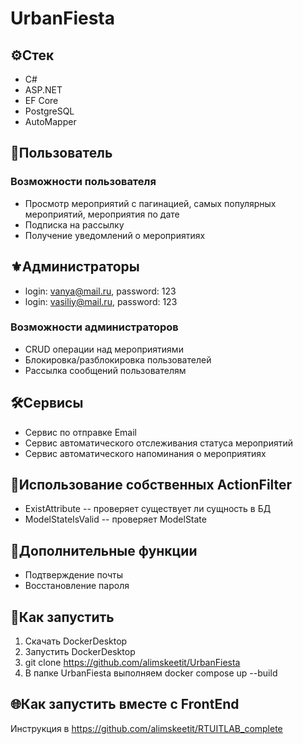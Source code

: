 # UrbanFiesta
## ⚙️Стек
- C#
- ASP.NET
- EF Core
- PostgreSQL
- AutoMapper
## 👤Пользователь 
### Возможности пользователя
- Просмотр мероприятий с пагинацией, самых популярных мероприятий, мероприятия по дате
- Подписка на рассылку
- Получение уведомлений о мероприятиях
## ⚜️Администраторы
- login: vanya@mail.ru, password: 123
- login: vasiliy@mail.ru, password: 123
### Возможности администраторов
- CRUD операции над мероприятиями
- Блокировка/разблокировка пользователей
- Рассылка сообщений пользователям
## 🛠️Сервисы 
- Сервис по отправке Email
- Сервис автоматического отслеживания статуса мероприятий
- Сервис автоматического напоминания о мероприятиях
## 🚬Использование собственных ActionFilter
- ExistAttribute<T> -- проверяет существует ли сущность в БД
- ModelStateIsValid -- проверяет ModelState
## 🍗Дополнительные функции
- Подтверждение почты
- Восстановление пароля
## 🐳Как запустить
  1. Скачать DockerDesktop
  2. Запустить DockerDesktop
  3. git clone https://github.com/alimskeetit/UrbanFiesta
  4. В папке UrbanFiesta выполняем docker compose up --build
## 🌐Как запустить вместе с FrontEnd
  Инструкция в https://github.com/alimskeetit/RTUITLAB_complete
